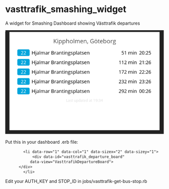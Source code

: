 # vasttrafik_smashing_widget
A widget for Smashing Dashboard showing Västtrafik departures

![screenshot](screenshot.png?raw=true "screenshot")

Put this in your dashboard .erb file:
```
		<li data-row="1" data-col="1" data-sizex="2" data-sizey="1">
			<div data-id="vasttrafik_departure_board"
           data-view="VasttrafikDepartureBoard">
      </div>
		</li>
```

Edit your AUTH_KEY and STOP_ID in jobs/vasttrafik-get-bus-stop.rb
